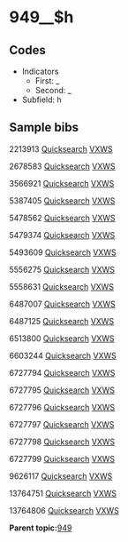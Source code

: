 # 949\_\_$h

## Codes

-   Indicators
    -   First: \_
    -   Second: \_
-   Subfield: h

## Sample bibs

2213913 [Quicksearch](https://search.library.yale.edu/catalog/2213913) [VXWS](http://prodorbis.library.yale.edu:7014/vxws/GetHoldingsService?bibId=2213913)

2678583 [Quicksearch](https://search.library.yale.edu/catalog/2678583) [VXWS](http://prodorbis.library.yale.edu:7014/vxws/GetHoldingsService?bibId=2678583)

3566921 [Quicksearch](https://search.library.yale.edu/catalog/3566921) [VXWS](http://prodorbis.library.yale.edu:7014/vxws/GetHoldingsService?bibId=3566921)

5387405 [Quicksearch](https://search.library.yale.edu/catalog/5387405) [VXWS](http://prodorbis.library.yale.edu:7014/vxws/GetHoldingsService?bibId=5387405)

5478562 [Quicksearch](https://search.library.yale.edu/catalog/5478562) [VXWS](http://prodorbis.library.yale.edu:7014/vxws/GetHoldingsService?bibId=5478562)

5479374 [Quicksearch](https://search.library.yale.edu/catalog/5479374) [VXWS](http://prodorbis.library.yale.edu:7014/vxws/GetHoldingsService?bibId=5479374)

5493609 [Quicksearch](https://search.library.yale.edu/catalog/5493609) [VXWS](http://prodorbis.library.yale.edu:7014/vxws/GetHoldingsService?bibId=5493609)

5556275 [Quicksearch](https://search.library.yale.edu/catalog/5556275) [VXWS](http://prodorbis.library.yale.edu:7014/vxws/GetHoldingsService?bibId=5556275)

5558631 [Quicksearch](https://search.library.yale.edu/catalog/5558631) [VXWS](http://prodorbis.library.yale.edu:7014/vxws/GetHoldingsService?bibId=5558631)

6487007 [Quicksearch](https://search.library.yale.edu/catalog/6487007) [VXWS](http://prodorbis.library.yale.edu:7014/vxws/GetHoldingsService?bibId=6487007)

6487125 [Quicksearch](https://search.library.yale.edu/catalog/6487125) [VXWS](http://prodorbis.library.yale.edu:7014/vxws/GetHoldingsService?bibId=6487125)

6513800 [Quicksearch](https://search.library.yale.edu/catalog/6513800) [VXWS](http://prodorbis.library.yale.edu:7014/vxws/GetHoldingsService?bibId=6513800)

6603244 [Quicksearch](https://search.library.yale.edu/catalog/6603244) [VXWS](http://prodorbis.library.yale.edu:7014/vxws/GetHoldingsService?bibId=6603244)

6727794 [Quicksearch](https://search.library.yale.edu/catalog/6727794) [VXWS](http://prodorbis.library.yale.edu:7014/vxws/GetHoldingsService?bibId=6727794)

6727795 [Quicksearch](https://search.library.yale.edu/catalog/6727795) [VXWS](http://prodorbis.library.yale.edu:7014/vxws/GetHoldingsService?bibId=6727795)

6727796 [Quicksearch](https://search.library.yale.edu/catalog/6727796) [VXWS](http://prodorbis.library.yale.edu:7014/vxws/GetHoldingsService?bibId=6727796)

6727797 [Quicksearch](https://search.library.yale.edu/catalog/6727797) [VXWS](http://prodorbis.library.yale.edu:7014/vxws/GetHoldingsService?bibId=6727797)

6727798 [Quicksearch](https://search.library.yale.edu/catalog/6727798) [VXWS](http://prodorbis.library.yale.edu:7014/vxws/GetHoldingsService?bibId=6727798)

6727799 [Quicksearch](https://search.library.yale.edu/catalog/6727799) [VXWS](http://prodorbis.library.yale.edu:7014/vxws/GetHoldingsService?bibId=6727799)

9626117 [Quicksearch](https://search.library.yale.edu/catalog/9626117) [VXWS](http://prodorbis.library.yale.edu:7014/vxws/GetHoldingsService?bibId=9626117)

13764751 [Quicksearch](https://search.library.yale.edu/catalog/13764751) [VXWS](http://prodorbis.library.yale.edu:7014/vxws/GetHoldingsService?bibId=13764751)

13764806 [Quicksearch](https://search.library.yale.edu/catalog/13764806) [VXWS](http://prodorbis.library.yale.edu:7014/vxws/GetHoldingsService?bibId=13764806)

**Parent topic:**[949](../../tags/949/949.md)

